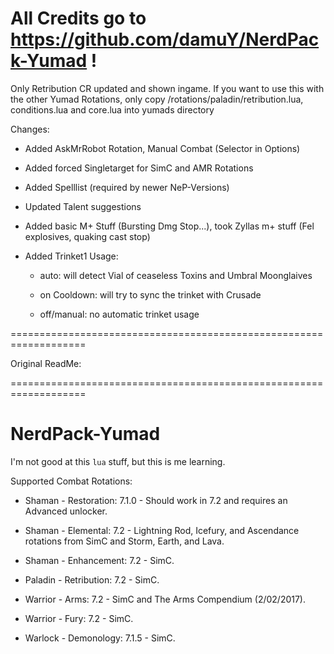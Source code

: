 # All Credits go to https://github.com/damuY/NerdPack-Yumad !

Only Retribution CR updated and shown ingame. If you want to use this with the other Yumad Rotations, only copy /rotations/paladin/retribution.lua, conditions.lua and core.lua into yumads directory

Changes:

 * Added AskMrRobot Rotation, Manual Combat (Selector in Options)

 * Added forced Singletarget for SimC and AMR Rotations

 * Added Spelllist (required by newer NeP-Versions)

 * Updated Talent suggestions

 * Added basic M+ Stuff (Bursting Dmg Stop...), took Zyllas m+ stuff (Fel explosives, quaking cast stop)
 
 * Added Trinket1 Usage:
  
    
    * auto: will detect Vial of ceaseless Toxins and Umbral Moonglaives
  
    * on Cooldown: will try to sync the trinket with Crusade
 
    * off/manual: no automatic trinket usage

===================================================================

Original ReadMe:

===================================================================


# NerdPack-Yumad

I'm not good at this ```lua``` stuff, but this is me learning.

Supported Combat Rotations:

 * Shaman - Restoration: 7.1.0 - Should work in 7.2 and requires an Advanced unlocker.
 
 * Shaman - Elemental: 7.2 - Lightning Rod, Icefury, and Ascendance rotations from SimC and Storm, Earth, and Lava.
 
 * Shaman - Enhancement: 7.2 - SimC.
 
 * Paladin - Retribution: 7.2 - SimC.
 
 * Warrior - Arms: 7.2 - SimC and The Arms Compendium (2/02/2017).
 
 * Warrior - Fury: 7.2 - SimC.
 
 * Warlock - Demonology: 7.1.5 - SimC.
